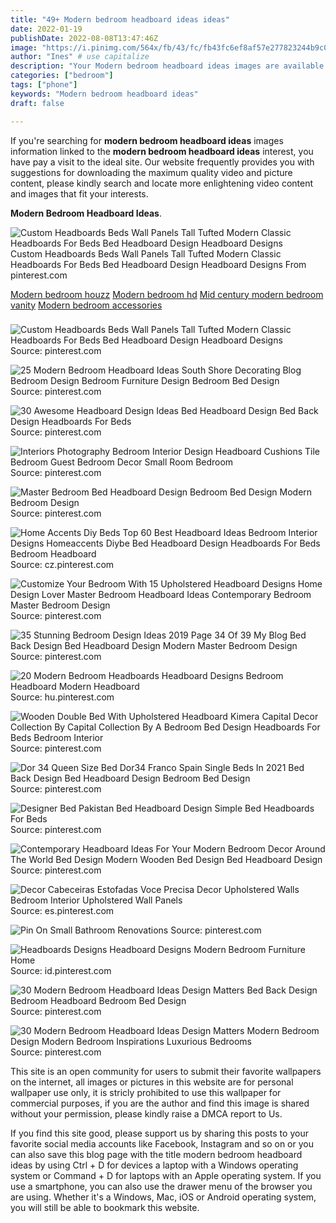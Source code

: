 ```yaml
---
title: "49+ Modern bedroom headboard ideas ideas"
date: 2022-01-19
publishDate: 2022-08-08T13:47:46Z
image: "https://i.pinimg.com/564x/fb/43/fc/fb43fc6ef8af57e277823244b9c0321e.jpg"
author: "Ines" # use capitalize
description: "Your Modern bedroom headboard ideas images are available in this site. Modern bedroom headboard ideas are a topic that is being searched for and liked by netizens today. You can Download the Modern bedroom headboard ideas files here. Get all free images."
categories: ["bedroom"]
tags: ["phone"]
keywords: "Modern bedroom headboard ideas"
draft: false

---
```


If you're searching for **modern bedroom headboard ideas** images information linked to the **modern bedroom headboard ideas** interest, you have pay a visit to the ideal  site.  Our website frequently  provides you with  suggestions  for downloading  the maximum  quality video and picture  content, please kindly search and locate more enlightening video content and images  that fit your interests.

**Modern Bedroom Headboard Ideas**. 

![Custom Headboards Beds Wall Panels Tall Tufted Modern Classic Headboards For Beds Bed Headboard Design Headboard Designs](https://i.pinimg.com/564x/f4/5b/f4/f45bf45450b2761b3eb2a3650ab67de8.jpg "Custom Headboards Beds Wall Panels Tall Tufted Modern Classic Headboards For Beds Bed Headboard Design Headboard Designs")
Custom Headboards Beds Wall Panels Tall Tufted Modern Classic Headboards For Beds Bed Headboard Design Headboard Designs From pinterest.com

[Modern bedroom houzz](/modern-bedroom-houzz/)
[Modern bedroom hd](/modern-bedroom-hd/)
[Mid century modern bedroom vanity](/mid-century-modern-bedroom-vanity/)
[Modern bedroom accessories](/modern-bedroom-accessories/)



### 

 


![Custom Headboards Beds Wall Panels Tall Tufted Modern Classic Headboards For Beds Bed Headboard Design Headboard Designs](https://i.pinimg.com/564x/f4/5b/f4/f45bf45450b2761b3eb2a3650ab67de8.jpg "Custom Headboards Beds Wall Panels Tall Tufted Modern Classic Headboards For Beds Bed Headboard Design Headboard Designs")
Source: pinterest.com

 

![25 Modern Bedroom Headboard Ideas South Shore Decorating Blog Bedroom Design Bedroom Furniture Design Bedroom Bed Design](https://i.pinimg.com/originals/13/1d/b8/131db8c21c212ee5c258571e6edca695.jpg "25 Modern Bedroom Headboard Ideas South Shore Decorating Blog Bedroom Design Bedroom Furniture Design Bedroom Bed Design")
Source: pinterest.com

 

![30 Awesome Headboard Design Ideas Bed Headboard Design Bed Back Design Headboards For Beds](https://i.pinimg.com/originals/cb/e0/dc/cbe0dcd4a1f8198e57056c823fb60bdd.jpg "30 Awesome Headboard Design Ideas Bed Headboard Design Bed Back Design Headboards For Beds")
Source: pinterest.com

 

![Interiors Photography Bedroom Interior Design Headboard Cushions Tile Bedroom Guest Bedroom Decor Small Room Bedroom](https://i.pinimg.com/originals/aa/85/f2/aa85f2fda3ff7a5ff4101a21467ba353.jpg "Interiors Photography Bedroom Interior Design Headboard Cushions Tile Bedroom Guest Bedroom Decor Small Room Bedroom")
Source: pinterest.com

 

![Master Bedroom Bed Headboard Design Bedroom Bed Design Modern Bedroom Design](https://i.pinimg.com/736x/5f/fd/7b/5ffd7bfaf8b6f926c1790cc0fef70006.jpg "Master Bedroom Bed Headboard Design Bedroom Bed Design Modern Bedroom Design")
Source: pinterest.com

 

![Home Accents Diy Beds Top 60 Best Headboard Ideas Bedroom Interior Designs Homeaccents Diybe Bed Headboard Design Headboards For Beds Bedroom Headboard](https://i.pinimg.com/474x/b6/32/d6/b632d681fa4b3d81f41a9e834241e52f.jpg "Home Accents Diy Beds Top 60 Best Headboard Ideas Bedroom Interior Designs Homeaccents Diybe Bed Headboard Design Headboards For Beds Bedroom Headboard")
Source: cz.pinterest.com

 

![Customize Your Bedroom With 15 Upholstered Headboard Designs Home Design Lover Master Bedroom Headboard Ideas Contemporary Bedroom Master Bedroom Design](https://i.pinimg.com/originals/97/4f/c8/974fc801d5cea41f24f9c7cd35d06ddf.jpg "Customize Your Bedroom With 15 Upholstered Headboard Designs Home Design Lover Master Bedroom Headboard Ideas Contemporary Bedroom Master Bedroom Design")
Source: pinterest.com

 

![35 Stunning Bedroom Design Ideas 2019 Page 34 Of 39 My Blog Bed Back Design Bed Headboard Design Modern Master Bedroom Design](https://i.pinimg.com/736x/27/aa/c5/27aac540cf69aaaf3da2043aa7bc34ff.jpg "35 Stunning Bedroom Design Ideas 2019 Page 34 Of 39 My Blog Bed Back Design Bed Headboard Design Modern Master Bedroom Design")
Source: pinterest.com

 

![20 Modern Bedroom Headboards Headboard Designs Bedroom Headboard Modern Headboard](https://i.pinimg.com/originals/de/df/0c/dedf0c3c43314be6d85dad04e1d51070.jpg "20 Modern Bedroom Headboards Headboard Designs Bedroom Headboard Modern Headboard")
Source: hu.pinterest.com

 

![Wooden Double Bed With Upholstered Headboard Kimera Capital Decor Collection By Capital Collection By A Bedroom Bed Design Headboards For Beds Bedroom Interior](https://i.pinimg.com/736x/fe/a4/28/fea428a6cf7e2651d8d7956900397b90--wooden-double-bed-double-beds.jpg "Wooden Double Bed With Upholstered Headboard Kimera Capital Decor Collection By Capital Collection By A Bedroom Bed Design Headboards For Beds Bedroom Interior")
Source: pinterest.com

 

![Dor 34 Queen Size Bed Dor34 Franco Spain Single Beds In 2021 Bed Back Design Bed Headboard Design Bedroom Bed Design](https://i.pinimg.com/originals/5b/ec/5f/5bec5f1985a21246aec57dfdf8a44649.jpg "Dor 34 Queen Size Bed Dor34 Franco Spain Single Beds In 2021 Bed Back Design Bed Headboard Design Bedroom Bed Design")
Source: pinterest.com

 

![Designer Bed Pakistan Bed Headboard Design Simple Bed Headboards For Beds](https://i.pinimg.com/736x/af/34/9f/af349f6fd2341bc328fbc628f67d3d53.jpg "Designer Bed Pakistan Bed Headboard Design Simple Bed Headboards For Beds")
Source: pinterest.com

 

![Contemporary Headboard Ideas For Your Modern Bedroom Decor Around The World Bed Design Modern Wooden Bed Design Bed Headboard Design](https://i.pinimg.com/originals/a5/e6/9a/a5e69a93cd36a776d7b26e34611acf57.jpg "Contemporary Headboard Ideas For Your Modern Bedroom Decor Around The World Bed Design Modern Wooden Bed Design Bed Headboard Design")
Source: pinterest.com

 

![Decor Cabeceiras Estofadas Voce Precisa Decor Upholstered Walls Bedroom Interior Upholstered Wall Panels](https://i.pinimg.com/564x/05/56/ec/0556ec0537e67f5c5db7f6e71fcaa2e0.jpg "Decor Cabeceiras Estofadas Voce Precisa Decor Upholstered Walls Bedroom Interior Upholstered Wall Panels")
Source: es.pinterest.com

 

![Pin On Small Bathroom Renovations](https://i.pinimg.com/originals/a1/1b/f2/a11bf2637b573e4ce2a09d9a726cdfaa.jpg "Pin On Small Bathroom Renovations")
Source: pinterest.com

 

![Headboards Designs Headboard Designs Modern Bedroom Furniture Home](https://i.pinimg.com/originals/fe/97/17/fe97171e32cd02be1c295f68b7cbb746.jpg "Headboards Designs Headboard Designs Modern Bedroom Furniture Home")
Source: id.pinterest.com

 

![30 Modern Bedroom Headboard Ideas Design Matters Bed Back Design Bedroom Headboard Bedroom Bed Design](https://i.pinimg.com/474x/3c/c2/ca/3cc2cad35be455d840d61f0a69a45799.jpg "30 Modern Bedroom Headboard Ideas Design Matters Bed Back Design Bedroom Headboard Bedroom Bed Design")
Source: pinterest.com

 

![30 Modern Bedroom Headboard Ideas Design Matters Modern Bedroom Design Modern Bedroom Inspirations Luxurious Bedrooms](https://i.pinimg.com/564x/fb/43/fc/fb43fc6ef8af57e277823244b9c0321e.jpg "30 Modern Bedroom Headboard Ideas Design Matters Modern Bedroom Design Modern Bedroom Inspirations Luxurious Bedrooms")
Source: pinterest.com

 

This site is an open community for users to submit their favorite wallpapers on the internet, all images or pictures in this website are for personal wallpaper use only, it is stricly prohibited to use this wallpaper for commercial purposes, if you are the author and find this image is shared without your permission, please kindly raise a DMCA report to Us.

If you find this site good, please support us by sharing this posts to your favorite social media accounts like Facebook, Instagram and so on or you can also save this blog page with the title modern bedroom headboard ideas by using Ctrl + D for devices a laptop with a Windows operating system or Command + D for laptops with an Apple operating system. If you use a smartphone, you can also use the drawer menu of the browser you are using. Whether it's a Windows, Mac, iOS or Android operating system, you will still be able to bookmark this website.
